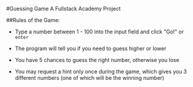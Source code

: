 #Guessing Game
A Fullstack Academy Project

##Rules of the Game:

- Type a number between 1 - 100 into the input field and click "Go!" or `enter`

- The program will tell you if you need to guess higher or lower

- You have 5 chances to guess the right number, otherwise you lose

- You may request a hint only once during the game, which gives you 3 different numbers (one of which will be the winning number)

  